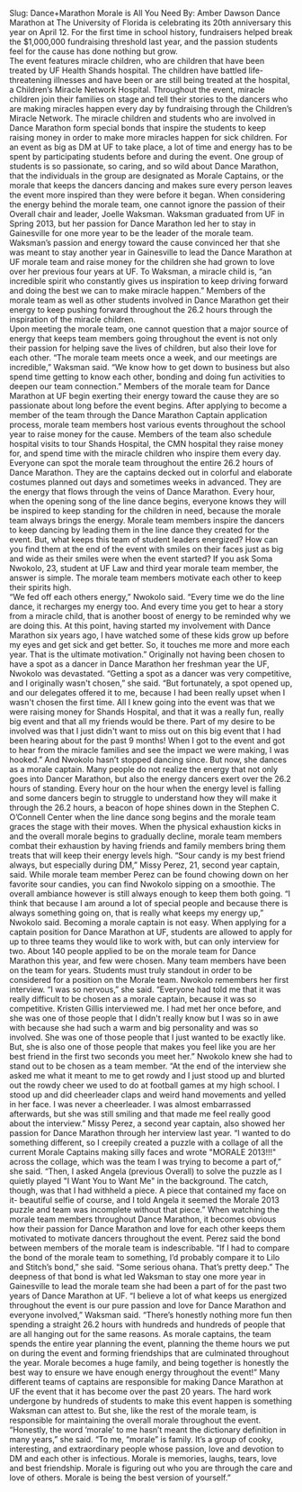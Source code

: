 Slug: Dance+Marathon
	Morale is All You Need
	By: Amber Dawson
		Dance Marathon at The University of Florida is celebrating its 20th anniversary this year on April 12.  For the first time in school history, fundraisers helped break the $1,000,000 fundraising threshold last year, and the passion students feel for the cause has done nothing but grow.  
		The event features miracle children, who are children that have been treated by UF Health Shands hospital. The children have battled life-threatening illnesses and have been or are still being treated at the hospital, a Children’s Miracle Network Hospital. 
		Throughout the event, miracle children join their families on stage and tell their stories to the dancers who are making miracles happen every day by fundraising through the Children’s Miracle Network. The miracle children and students who are involved in Dance Marathon form special bonds that inspire the students to keep raising money in order to make more miracles happen for sick children. 
		For an event as big as DM at UF to take place, a lot of time and energy has to be spent by participating students before and during the event. One group of students is so passionate, so caring, and so wild about Dance Marathon, that the individuals in the group are designated as Morale Captains, or the morale that keeps the dancers dancing and makes sure every person leaves the event more inspired than they were before it began. 
		When considering the energy behind the morale team, one cannot ignore the passion of their Overall chair and leader, Joelle Waksman. Waksman graduated from UF in Spring 2013, but her passion for Dance Marathon led her to stay in Gainesville for one more year to be the leader of the morale team. 
		Waksman’s passion and energy toward the cause convinced her that she was meant to stay another year in Gainesville to lead the Dance Marathon at UF morale team and raise money for the children she had grown to love over her previous four years at UF. 
		To Waksman, a miracle child is, “an incredible spirit who constantly gives us inspiration to keep driving forward and doing the best we can to make miracle happen.”
		Members of the morale team as well as other students involved in Dance Marathon get their energy to keep pushing forward throughout the 26.2 hours through the inspiration of the miracle children.  
		Upon meeting the morale team, one cannot question that a major source of energy that keeps team members going throughout the event is not only their passion for helping save the lives of children, but also their love for each other. 
		“The morale team meets once a week, and our meetings are incredible,” Waksman said. “We know how to get down to business but also spend time getting to know each other, bonding and doing fun activities to deepen our team connection.”
		Members of the morale team for Dance Marathon at UF begin exerting their energy toward the cause they are so passionate about long before the event begins. After applying to become a member of the team through the Dance Marathon Captain application process, morale team members host various events throughout the school year to raise money for the cause. 	Members of the team also schedule hospital visits to tour Shands Hospital, the CMN hospital they raise money for, and spend time with the miracle children who inspire them every day. 
		Everyone can spot the morale team throughout the entire 26.2 hours of Dance Marathon. They are the captains decked out in colorful and elaborate costumes planned out days and sometimes weeks in advanced. They are the energy that flows through the veins of Dance Marathon. 
		Every hour, when the opening song of the line dance begins, everyone knows they will be inspired to keep standing for the children in need, because the morale team always brings the energy. Morale team members inspire the dancers to keep dancing by leading them in the line dance they created for the event. 
		But, what keeps this team of student leaders energized? How can you find them at the end of the event with smiles on their faces just as big and wide as their smiles were when the event started? If you ask Soma Nwokolo, 23, student at UF Law and third year morale team member, the answer is simple. The morale team members motivate each other to keep their spirits high.  
		“We fed off each others energy,” Nwokolo said. “Every time we do the line dance, it recharges my energy too. And every time you get to hear a story from a miracle child, that is another boost of energy to be reminded why we are doing this. At this point, having started my involvement with Dance Marathon six years ago, I have watched some of these kids grow up before my eyes and get sick and get better. So, it touches me more and more each year. That is the ultimate motivation.”
		Originally not having been chosen to have a spot as a dancer in Dance Marathon her freshman year the UF, Nwokolo was devastated. 
		“Getting a spot as a dancer was very competitive, and I originally wasn't chosen,” she said. “But fortunately, a spot opened up, and our delegates offered it to me, because I had been really upset when I wasn't chosen the first time. All I knew going into the event was that we were raising money for Shands Hospital, and that it was a really fun, really big event and that all my friends would be there. Part of my desire to be involved was that I just didn't want to miss out on this big event that I had been hearing about for the past 9 months! When I got to the event and got to hear from the miracle families and see the impact we were making, I was hooked.” 
		And Nwokolo hasn’t stopped dancing since. But now, she dances as a morale captain. 
		Many people do not realize the energy that not only goes into Dancer Marathon, but also the energy dancers exert over the 26.2 hours of standing. Every hour on the hour when the energy level is falling and some dancers begin to struggle to understand how they will make it through the 26.2 hours, a beacon of hope shines down in the Stephen C. O’Connell Center when the line dance song begins and the morale team graces the stage with their moves.
		When the physical exhaustion kicks in and the overall morale begins to gradually decline, morale team members combat their exhaustion by having friends and family members bring them treats that will keep their energy levels high. 
	 	“Sour candy is my best friend always, but especially during DM,” Missy Perez, 21, second year captain, said. 
		While morale team member Perez can be found chowing down on her favorite sour candies, you can find Nwokolo sipping on a smoothie. The overall ambiance however is still always enough to keep them both going. 
		“I think that because I am around a lot of special people and because there is always something going on, that is really what keeps my energy up,” Nwokolo said. 
		Becoming a morale captain is not easy. When applying for a captain position for Dance Marathon at UF, students are allowed to apply for up to three teams they would like to work with, but can only interview for two. About 140 people applied to be on the morale team for Dance Marathon this year, and few were chosen. Many team members have been on the team for years. Students must truly standout in order to be considered for a position on the Morale team. Nwokolo remembers her first interview. 
		“I was so nervous,” she said. “Everyone had told me that it was really difficult to be chosen as a morale captain, because it was so competitive. Kristen Gillis interviewed me. I had met her once before, and she was one of those people that I didn't really know but I was so in awe with because she had such a warm and big personality and was so involved. She was one of those people that I just wanted to be exactly like. But, she is also one of those people that makes you feel like you are her best friend in the first two seconds you meet her.”
		Nwokolo knew she had to stand out to be chosen as a team member. 
		“At the end of the interview she asked me what it meant to me to get rowdy and I just stood up and blurted out the rowdy cheer we used to do at football games at my high school. I stood up and did cheerleader claps and weird hand movements and yelled in her face. I was never a cheerleader. I was almost embarrassed afterwards, but she was still smiling and that made me feel really good about the interview.”
		Missy Perez, a second year captain, also showed her passion for Dance Marathon through her interview last year. 
		“I wanted to do something different, so I creepily created a puzzle with a collage of all the current Morale Captains making silly faces and wrote "MORALE 2013!!!" across the collage, which was the team I was trying to become a part of,” she said. “Then, I asked Angela (previous Overall) to solve the puzzle as I quietly played "I Want You to Want Me" in the background. The catch, though, was that I had withheld a piece. A piece that contained my face on it- beautiful selfie of course, and I told Angela it seemed the Morale 2013 puzzle and team was incomplete without that piece.”
		When watching the morale team members throughout Dance Marathon, it becomes obvious how their passion for Dance Marathon and love for each other keeps them motivated to motivate dancers throughout the event.
		Perez said the bond between members of the morale team is indescribable. 
		“If I had to compare the bond of the morale team to something, I’d probably compare it to Lilo and Stitch’s bond,” she said. “Some serious ohana. That’s pretty deep.” 
		The deepness of that bond is what led Waksman to stay one more year in Gainesville to lead the morale team she had been a part of for the past two years of Dance Marathon at UF. 
		“I believe a lot of what keeps us energized throughout the event is our pure passion and love for Dance Marathon and everyone involved,” Waksman said. “There’s honestly nothing more fun then spending a straight 26.2 hours with hundreds and hundreds of people that are all hanging out for the same reasons. As morale captains, the team spends the entire year planning the event, planning the theme hours we put on during the event and forming friendships that are culminated throughout the year. Morale becomes a huge family, and being together is honestly the best way to ensure we have enough energy throughout the event!”
		Many different teams of captains are responsible for making Dance Marathon at UF the event that it has become over the past 20 years. The hard work undergone by hundreds of students to make this event happen is something Waksman can attest to. But she, like the rest of the morale team, is responsible for maintaining the overall morale throughout the event. 
		“Honestly, the word ‘morale’ to me hasn’t meant the dictionary definition in many years,” she said. “To me, “morale” is family. It’s a group of cooky, interesting, and extraordinary people whose passion, love and devotion to DM and each other is infectious. Morale is memories, laughs, tears, love and best friendship. Morale is figuring out who you are through the care and love of others. Morale is being the best version of yourself.” 
